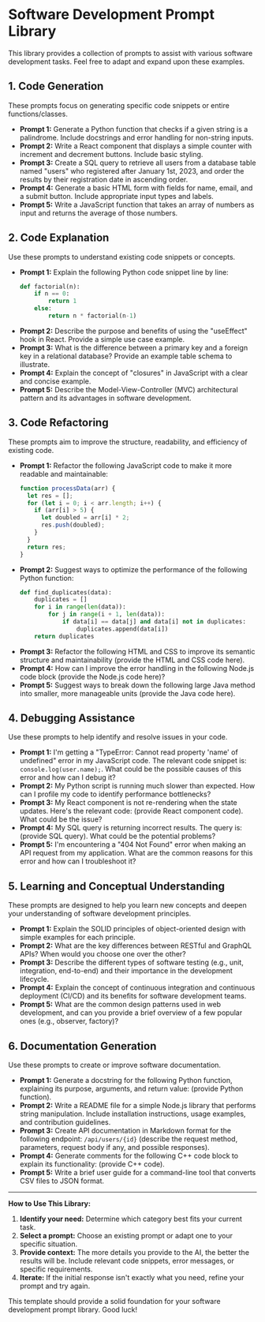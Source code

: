 # Software Development Prompt Library

This library provides a collection of prompts to assist with various software development tasks. Feel free to adapt and expand upon these examples.

## 1. Code Generation

These prompts focus on generating specific code snippets or entire functions/classes.

* **Prompt 1:** Generate a Python function that checks if a given string is a palindrome. Include docstrings and error handling for non-string inputs.
* **Prompt 2:** Write a React component that displays a simple counter with increment and decrement buttons. Include basic styling.
* **Prompt 3:** Create a SQL query to retrieve all users from a database table named "users" who registered after January 1st, 2023, and order the results by their registration date in ascending order.
* **Prompt 4:** Generate a basic HTML form with fields for name, email, and a submit button. Include appropriate input types and labels.
* **Prompt 5:** Write a JavaScript function that takes an array of numbers as input and returns the average of those numbers.

## 2. Code Explanation

Use these prompts to understand existing code snippets or concepts.

* **Prompt 1:** Explain the following Python code snippet line by line:
    ```python
    def factorial(n):
        if n == 0:
            return 1
        else:
            return n * factorial(n-1)
    ```
* **Prompt 2:** Describe the purpose and benefits of using the "useEffect" hook in React. Provide a simple use case example.
* **Prompt 3:** What is the difference between a primary key and a foreign key in a relational database? Provide an example table schema to illustrate.
* **Prompt 4:** Explain the concept of "closures" in JavaScript with a clear and concise example.
* **Prompt 5:** Describe the Model-View-Controller (MVC) architectural pattern and its advantages in software development.

## 3. Code Refactoring

These prompts aim to improve the structure, readability, and efficiency of existing code.

* **Prompt 1:** Refactor the following JavaScript code to make it more readable and maintainable:
    ```javascript
    function processData(arr) {
      let res = [];
      for (let i = 0; i < arr.length; i++) {
        if (arr[i] > 5) {
          let doubled = arr[i] * 2;
          res.push(doubled);
        }
      }
      return res;
    }
    ```
* **Prompt 2:** Suggest ways to optimize the performance of the following Python function:
    ```python
    def find_duplicates(data):
        duplicates = []
        for i in range(len(data)):
            for j in range(i + 1, len(data)):
                if data[i] == data[j] and data[i] not in duplicates:
                    duplicates.append(data[i])
        return duplicates
    ```
* **Prompt 3:** Refactor the following HTML and CSS to improve its semantic structure and maintainability (provide the HTML and CSS code here).
* **Prompt 4:** How can I improve the error handling in the following Node.js code block (provide the Node.js code here)?
* **Prompt 5:** Suggest ways to break down the following large Java method into smaller, more manageable units (provide the Java code here).

## 4. Debugging Assistance

Use these prompts to help identify and resolve issues in your code.

* **Prompt 1:** I'm getting a "TypeError: Cannot read property 'name' of undefined" error in my JavaScript code. The relevant code snippet is: `console.log(user.name);`. What could be the possible causes of this error and how can I debug it?
* **Prompt 2:** My Python script is running much slower than expected. How can I profile my code to identify performance bottlenecks?
* **Prompt 3:** My React component is not re-rendering when the state updates. Here's the relevant code: (provide React component code). What could be the issue?
* **Prompt 4:** My SQL query is returning incorrect results. The query is: (provide SQL query). What could be the potential problems?
* **Prompt 5:** I'm encountering a "404 Not Found" error when making an API request from my application. What are the common reasons for this error and how can I troubleshoot it?

## 5. Learning and Conceptual Understanding

These prompts are designed to help you learn new concepts and deepen your understanding of software development principles.

* **Prompt 1:** Explain the SOLID principles of object-oriented design with simple examples for each principle.
* **Prompt 2:** What are the key differences between RESTful and GraphQL APIs? When would you choose one over the other?
* **Prompt 3:** Describe the different types of software testing (e.g., unit, integration, end-to-end) and their importance in the development lifecycle.
* **Prompt 4:** Explain the concept of continuous integration and continuous deployment (CI/CD) and its benefits for software development teams.
* **Prompt 5:** What are the common design patterns used in web development, and can you provide a brief overview of a few popular ones (e.g., observer, factory)?

## 6. Documentation Generation

Use these prompts to create or improve software documentation.

* **Prompt 1:** Generate a docstring for the following Python function, explaining its purpose, arguments, and return value: (provide Python function).
* **Prompt 2:** Write a README file for a simple Node.js library that performs string manipulation. Include installation instructions, usage examples, and contribution guidelines.
* **Prompt 3:** Create API documentation in Markdown format for the following endpoint: `/api/users/{id}` (describe the request method, parameters, request body if any, and possible responses).
* **Prompt 4:** Generate comments for the following C++ code block to explain its functionality: (provide C++ code).
* **Prompt 5:** Write a brief user guide for a command-line tool that converts CSV files to JSON format.

---

**How to Use This Library:**

1.  **Identify your need:** Determine which category best fits your current task.
2.  **Select a prompt:** Choose an existing prompt or adapt one to your specific situation.
3.  **Provide context:** The more details you provide to the AI, the better the results will be. Include relevant code snippets, error messages, or specific requirements.
4.  **Iterate:** If the initial response isn't exactly what you need, refine your prompt and try again.

This template should provide a solid foundation for your software development prompt library. Good luck!
